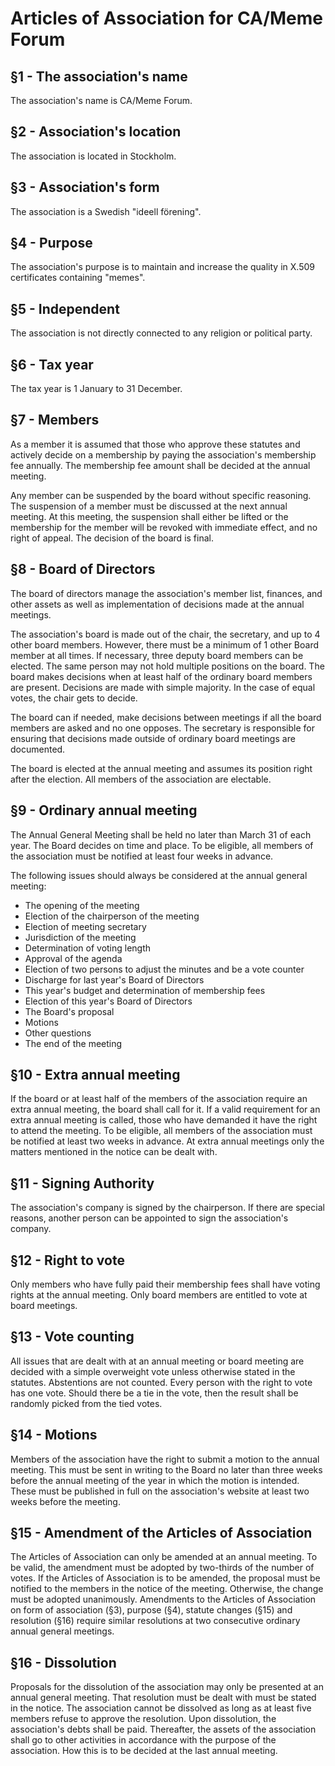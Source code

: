 # Articles of Association for CA/Meme Forum

## §1 - The association's name
The association's name is CA/Meme Forum.

## §2 - Association's location
The association is located in Stockholm.

## §3 - Association's form
The association is a Swedish "ideell förening".

## §4 - Purpose
The association's purpose is to maintain and increase
the quality in X.509 certificates containing "memes".

## §5 - Independent
The association is not directly connected to any religion or political party.

## §6 - Tax year
The tax year is 1 January to 31 December.

## §7 - Members
As a member it is assumed that those who approve these statutes and
actively decide on a membership by paying the association's membership fee annually.
The membership fee amount shall be decided at the annual meeting.

Any member can be suspended by the board without specific reasoning.
The suspension of a member must be discussed at the next annual meeting.
At this meeting, the suspension shall either be lifted or the membership
for the member will be revoked with immediate effect, and no right of appeal.
The decision of the board is final.

## §8 - Board of Directors
The board of directors manage the association's member list,
finances, and other assets as well as implementation of decisions made at the annual meetings.

The association's board is made out of the chair, the secretary, and up to 4 other board members.
However, there must be a minimum of 1 other Board member at all times.
If necessary, three deputy board members can be elected.
The same person may not hold multiple positions on the board.
The board makes decisions when at least half of the ordinary board members are present.
Decisions are made with simple majority.
In the case of equal votes, the chair gets to decide. 

The board can if needed, make decisions between meetings if all the board members are asked and no one opposes.
The secretary is responsible for ensuring that decisions made outside of ordinary board meetings are documented.

The board is elected at the annual meeting and assumes its position right after the election.
All members of the association are electable.

## §9 - Ordinary annual meeting
The Annual General Meeting shall be held no later than March 31 of each year.
The Board decides on time and place.
To be eligible, all members of the association must be notified at least four weeks in advance.

The following issues should always be considered at the annual general meeting:
- The opening of the meeting
- Election of the chairperson of the meeting
- Election of meeting secretary
- Jurisdiction of the meeting
- Determination of voting length
- Approval of the agenda
- Election of two persons to adjust the minutes and be a vote counter
- Discharge for last year's Board of Directors
- This year's budget and determination of membership fees
- Election of this year's Board of Directors
- The Board's proposal
- Motions
- Other questions
- The end of the meeting

## §10 - Extra annual meeting
If the board or at least half of the members of the association require an extra annual meeting,
the board shall call for it.
If a valid requirement for an extra annual meeting is called,
those who have demanded it have the right to attend the meeting.
To be eligible, all members of the association must be notified at least two weeks in advance.
At extra annual meetings only the matters mentioned in the notice can be dealt with.

## §11 - Signing Authority
The association's company is signed by the chairperson.
If there are special reasons, another person can be appointed to sign the association's company.

## §12 - Right to vote
Only members who have fully paid their membership fees shall have voting rights at the annual meeting.
Only board members are entitled to vote at board meetings.

## §13 - Vote counting
All issues that are dealt with at an annual meeting or board meeting are
decided with a simple overweight vote unless otherwise stated in the statutes.
Abstentions are not counted. Every person with the right to vote has one vote.
Should there be a tie in the vote, then the result shall be randomly picked from the tied votes.

## §14 - Motions
Members of the association have the right to submit a motion to the annual meeting.
This must be sent in writing to the Board no later than three weeks before the
annual meeting of the year in which the motion is intended.
These must be published in full on the association's website at least two weeks before the meeting.

## §15 - Amendment of the Articles of Association
The Articles of Association can only be amended at an annual meeting.
To be valid, the amendment must be adopted by two-thirds of the number of votes.
If the Articles of Association is to be amended, the proposal must be notified to the members in the notice of the meeting.
Otherwise, the change must be adopted unanimously.
Amendments to the Articles of Association on form of association (§3), purpose (§4), statute changes (§15) and resolution (§16)
require similar resolutions at two consecutive ordinary annual general meetings.

## §16 - Dissolution
Proposals for the dissolution of the association may only be presented at an annual general meeting.
That resolution must be dealt with must be stated in the notice.
The association cannot be dissolved as long as at least five members refuse to approve the resolution.
Upon dissolution, the association's debts shall be paid.
Thereafter, the assets of the association shall go to other activities in accordance with the purpose of the association.
How this is to be decided at the last annual meeting.
